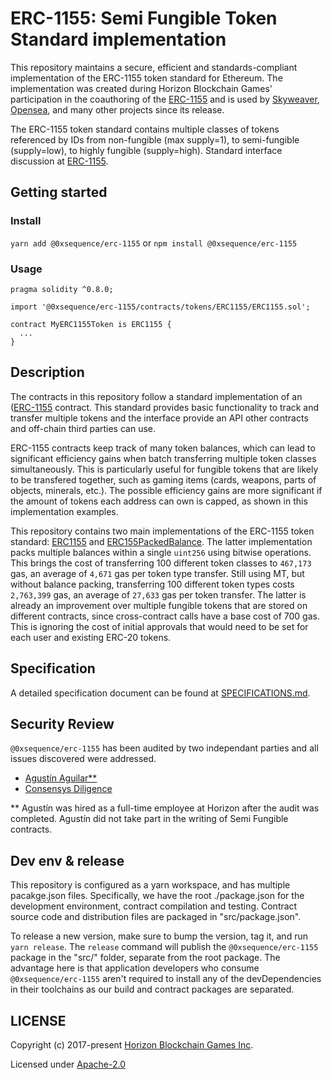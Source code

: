 ERC-1155: Semi Fungible Token Standard implementation
=====================================================

This repository maintains a secure, efficient and standards-compliant implementation of the ERC-1155 token standard for Ethereum. The implementation was created during Horizon Blockchain Games' participation in the coauthoring of the [ERC-1155](https://github.com/ethereum/EIPs/issues/1155) and is used by [Skyweaver](https://www.skyweaver.net), [Opensea](https://github.com/ProjectOpenSea/opensea-erc1155#erc1155-implementation), and many other projects since its release.

The ERC-1155 token standard contains multiple classes of tokens referenced by IDs from non-fungible (max supply=1), to semi-fungible (supply=low), to highly fungible (supply=high). Standard interface discussion at [ERC-1155](https://github.com/ethereum/EIPs/issues/1155). 

## Getting started

### Install

`yarn add @0xsequence/erc-1155` or `npm install @0xsequence/erc-1155`

### Usage

```solidity
pragma solidity ^0.8.0;

import '@0xsequence/erc-1155/contracts/tokens/ERC1155/ERC1155.sol';

contract MyERC1155Token is ERC1155 {
  ...
}
```

## Description

The contracts in this repository follow a standard implementation of an ([ERC-1155](https://github.com/ethereum/EIPs/issues/1155) contract. This standard provides basic functionality to track and transfer multiple tokens and the interface provide an API other contracts and off-chain third parties can use.

ERC-1155 contracts keep track of many token balances, which can lead to significant efficiency gains when batch transferring multiple token classes simultaneously. This is particularly useful for fungible tokens that are likely to be transfered together, such as gaming items (cards, weapons, parts of objects, minerals, etc.). The possible efficiency gains are more significant if the amount of tokens each address can own is capped, as shown in this implementation examples.

This repository contains two main implementations of the ERC-1155 token standard: [ERC1155](<https://github.com/0xsequence/erc-1155/tree/master/contracts/tokens/ERC1155>) and [ERC155PackedBalance](<https://github.com/0xsequence/erc-1155/tree/master/contracts/tokens/ERC1155PackedBalance>). The latter implementation packs multiple balances within a single `uint256` using bitwise operations. This brings the cost of transferring 100 different token classes to `467,173` gas, an average of `4,671` gas per token type transfer. Still using MT, but without balance packing, transferring 100 different token types costs `2,763,399` gas, an average of `27,633` gas per token transfer. The latter is already an improvement over multiple fungible tokens that are stored on different contracts, since cross-contract calls have a base cost of 700 gas. This is ignoring the cost of initial approvals that would need to be set for each user and existing ERC-20 tokens.

## Specification

A detailed specification document can be found at [SPECIFICATIONS.md](<https://github.com/0xsequence/erc-1155/blob/master/SPECIFICATIONS.md>).

## Security Review

`@0xsequence/erc-1155` has been audited by two independant parties and all issues discovered were addressed. 
- [Agustín Aguilar**](https://github.com/0xsequence/erc-1155/blob/master/audits/Security_Audit_Horizon_Games_23-12-19_2.pdf)
- [Consensys Diligence](https://github.com/0xsequence/erc-1155/blob/master/audits/horizon-games-audit-2020-02.pdf) 

** Agustín was hired as a full-time employee at Horizon after the audit was completed. Agustín did not take part in the writing of Semi Fungible contracts.


## Dev env & release

This repository is configured as a yarn workspace, and has multiple pacakge.json files. Specifically,
we have the root ./package.json for the development environment, contract compilation and testing. Contract
source code and distribution files are packaged in "src/package.json".

To release a new version, make sure to bump the version, tag it, and run `yarn release`. The `release` command
will publish the `@0xsequence/erc-1155` package in the "src/" folder, separate from the root package. The advantage
here is that application developers who consume `@0xsequence/erc-1155` aren't required to install any of the devDependencies
in their toolchains as our build and contract packages are separated.


## LICENSE

Copyright (c) 2017-present [Horizon Blockchain Games Inc](https://horizon.io).

Licensed under [Apache-2.0](./LICENSE)
